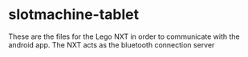 # slotmachine-tablet
These are the files for the Lego NXT in order to communicate with the android app.
The NXT acts as the bluetooth connection server
